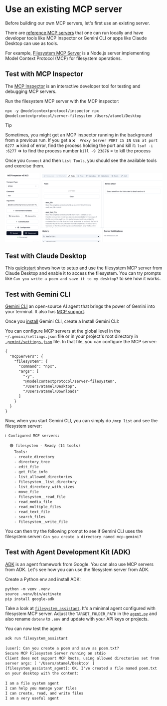 # Use an existing MCP server

Before building our own MCP servers, let's first use an existing server.

There are [reference MCP servers](https://github.com/modelcontextprotocol/servers) that one can run locally and have
developer tools like MCP Inspector or Gemini CLI or apps like Claude Desktop can use as tools.

For example, [Filesystem MCP Server](https://github.com/modelcontextprotocol/servers/tree/main/src/filesystem) is a
Node.js server implementing Model Context Protocol (MCP) for filesystem operations.

## Test with MCP Inspector

The [MCP Inspector](https://modelcontextprotocol.io/legacy/tools/inspector) is an interactive developer tool for testing
and debugging MCP servers.

Run the filesystem MCP server with the MCP inspector:

```shell
npx -y @modelcontextprotocol/inspector npx @modelcontextprotocol/server-filesystem /Users/atamel/Desktop
```

> [!TIP]
> Sometimes, you might get an MCP inspector running in the background from a previous run. If you get a
> ` ❌  Proxy Server PORT IS IN USE at port 6277 ❌ ` kind of error, find the process holding the port and kill it:
> `lsof -i :6277` => to find the process number
> `kill -9 23876` = to kill the process

Once you `Connect` and then `List Tools`, you should see the available tools and exercise them.

![Model inspector](images/model-inspector.png)

## Test with Claude Desktop

This [quickstart](https://modelcontextprotocol.io/quickstart/user) shows how to setup and use the filesystem MCP server
from Claude Desktop and enable it to access the filesystem. You can try prompts like `Can you write a poem and save it to my desktop?`
to see how it works.

## Test with Gemini CLI

[Gemini CLI](https://github.com/google-gemini/gemini-cli) an open-source AI agent that brings the power of Gemini into
your terminal. It also has [MCP support](https://github.com/google-gemini/gemini-cli/blob/main/docs/tools/mcp-server.md).

Once you [install](https://github.com/google-gemini/gemini-cli/?tab=readme-ov-file#quick-install) Gemini CLI, create
a Install Gemini CLI:

You can configure MCP servers at the global level in the `~/.gemini/settings.json` file or in your project's root directory
in [`.gemini/settings.json`](./gemini/settings.json) file. In that file, you can configure the MCP server:

```shell
{
  "mcpServers": {
    "filesystem": {
      "command": "npx",
      "args": [
        "-y",
        "@modelcontextprotocol/server-filesystem",
        "/Users/atamel/Desktop",
        "/Users/atamel/Downloads"
      ]
    }
  }
}
```

Now, when you start Gemini CLI, you can simply do `/mcp list` and see the filesystem server:

```shell
ℹ Configured MCP servers:

  🟢 filesystem - Ready (14 tools)
    Tools:
    - create_directory
    - directory_tree
    - edit_file
    - get_file_info
    - list_allowed_directories
    - filesystem__list_directory
    - list_directory_with_sizes
    - move_file
    - filesystem__read_file
    - read_media_file
    - read_multiple_files
    - read_text_file
    - search_files
    - filesystem__write_file
```

You can then try the following prompt to see if Gemini CLI uses the filesystem server: `Can you create a directory named mcp-gemini?`

## Test with Agent Development Kit (ADK)

[ADK](https://google.github.io/adk-docs/) is an agent framework from Google. You can also use MCP servers from ADK. Let's
see how you can use the filesystem server from ADK.

Create a Python env and install ADK:

```shell
python -m venv .venv
source .venv/bin/activate
pip install google-adk
```

Take a look at [`filesystem_assistant`](./filesystem_assistant/). It's a minimal agent configured with filesystem MCP server. Adjust the `TARGET_FOLDER_PATH` in the [`agent.py`](./filesystem_assistant/agent.py) and also rename `dotenv`
to `.env` and update with your API keys or projects.

You can now test the agent:

```shell
adk run filesystem_assistant

[user]: Can you create a poem and save as poem.txt?
Secure MCP Filesystem Server running on stdio
Client does not support MCP Roots, using allowed directories set from server args: [ '/Users/atamel/Desktop' ]
[filesystem_assistant_agent]: OK. I've created a file named poem.txt on your desktop with the content:

I am a file system agent
I can help you manage your files
I can create, read, and write files
I am a very useful agent
```
